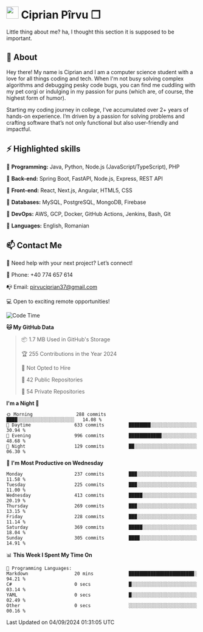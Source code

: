 # <img height="32px" src="https://user-images.githubusercontent.com/74038190/216122041-518ac897-8d92-4c6b-9b3f-ca01dcaf38ee.png"> Ciprian Pîrvu ❐ </h1>

Little thing about me? ha, I thought this section it is supposed to be important.

## 🧐 About

Hey there! My name is Ciprian and I am a computer science student with a love for all things coding and tech. When I'm not busy solving complex algorithms and debugging pesky code bugs, you can find me cuddling with my pet corgi or indulging in my passion for puns (which are, of course, the highest form of humor).

Starting my coding journey in college, I've accumulated over 2+ years of hands-on experience. I’m driven by a passion for solving problems and crafting software that’s not only functional but also user-friendly and impactful.


## ⚡ Highlighted skills

🎯 **Programming:** Java, Python, Node.js (JavaScript/TypeScript), PHP

🎯 **Back-end:** Spring Boot, FastAPI, Node.js, Express, REST API

🎯 **Front-end:** React, Next.js, Angular, HTML5, CSS

🎯 **Databases:** MySQL, PostgreSQL, MongoDB, Firebase

🎯 **DevOps:** AWS, GCP, Docker, GitHub Actions, Jenkins, Bash, Git

🎯 **Languages:** English, Romanian



## 📫 Contact Me

🤝 Need help with your next project? Let’s connect!

📱 Phone: +40 774 657 614

📭 Email: pirvuciprian37@gmail.com


💻 Open to exciting remote opportunities!

<!--START_SECTION:waka-->
![Code Time](http://img.shields.io/badge/Code%20Time-2%2C125%20hrs%2022%20mins-blue)

**🐱 My GitHub Data** 

> 📦 1.7 MB Used in GitHub's Storage 
 > 
> 🏆 255 Contributions in the Year 2024
 > 
> 🚫 Not Opted to Hire
 > 
> 📜 42 Public Repositories 
 > 
> 🔑 54 Private Repositories 
 > 
**I'm a Night 🦉** 

```text
🌞 Morning                288 commits         ████░░░░░░░░░░░░░░░░░░░░░   14.08 % 
🌆 Daytime                633 commits         ████████░░░░░░░░░░░░░░░░░   30.94 % 
🌃 Evening                996 commits         ████████████░░░░░░░░░░░░░   48.68 % 
🌙 Night                  129 commits         ██░░░░░░░░░░░░░░░░░░░░░░░   06.30 % 
```
📅 **I'm Most Productive on Wednesday** 

```text
Monday                   237 commits         ███░░░░░░░░░░░░░░░░░░░░░░   11.58 % 
Tuesday                  225 commits         ███░░░░░░░░░░░░░░░░░░░░░░   11.00 % 
Wednesday                413 commits         █████░░░░░░░░░░░░░░░░░░░░   20.19 % 
Thursday                 269 commits         ███░░░░░░░░░░░░░░░░░░░░░░   13.15 % 
Friday                   228 commits         ███░░░░░░░░░░░░░░░░░░░░░░   11.14 % 
Saturday                 369 commits         █████░░░░░░░░░░░░░░░░░░░░   18.04 % 
Sunday                   305 commits         ████░░░░░░░░░░░░░░░░░░░░░   14.91 % 
```


📊 **This Week I Spent My Time On** 

```text
💬 Programming Languages: 
Markdown                 20 mins             ████████████████████████░   94.21 % 
C#                       0 secs              █░░░░░░░░░░░░░░░░░░░░░░░░   03.14 % 
YAML                     0 secs              █░░░░░░░░░░░░░░░░░░░░░░░░   02.49 % 
Other                    0 secs              ░░░░░░░░░░░░░░░░░░░░░░░░░   00.16 % 
```


 Last Updated on 04/09/2024 01:31:05 UTC
<!--END_SECTION:waka-->
